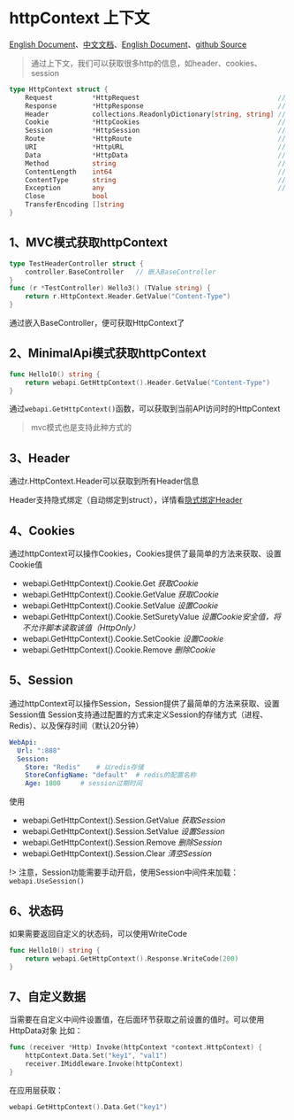 # httpContext 上下文
[English Document](https://farseer-go.gitee.io/en-us/)、[中文文档](https://farseer-go.gitee.io/)、[English Document](https://farseer-go.github.io/doc/en-us/)、[github Source](https://github.com/farseer-go/webapi)

> 通过上下文，我们可以获取很多http的信息，如header、cookies、session

```go
type HttpContext struct {
    Request          *HttpRequest                                   // Request
    Response         *HttpResponse                                  // Response
    Header           collections.ReadonlyDictionary[string, string] // 头部信息
    Cookie           *HttpCookies                                   // Cookies信息
    Session          *HttpSession                                   // Session信息
    Route            *HttpRoute                                     // 路由信息
    URI              *HttpURL                                       // URL信息
    Data             *HttpData                                      // 用于传递值
    Method           string                                         // 客户端提交时的Method
    ContentLength    int64                                          // 客户端提交时的内容长度
    ContentType      string                                         // 客户端提交时的内容类型
    Exception        any                                            // 是否发生异常
    Close            bool
    TransferEncoding []string
}
```

## 1、MVC模式获取httpContext
```go
type TestHeaderController struct {
    controller.BaseController   // 嵌入BaseController
}
func (r *TestController) Hello3() (TValue string) {
	return r.HttpContext.Header.GetValue("Content-Type")
}
```
通过嵌入BaseController，便可获取HttpContext了
## 2、MinimalApi模式获取httpContext
```go
func Hello10() string {
	return webapi.GetHttpContext().Header.GetValue("Content-Type")
}
```
通过`webapi.GetHttpContext()`函数，可以获取到当前API访问时的HttpContext
> mvc模式也是支持此种方式的

## 3、Header
通过r.HttpContext.Header可以获取到所有Header信息

Header支持隐式绑定（自动绑定到struct），详情看[隐式绑定Header](web/webapi/mvc/bindHeader.md)

## 4、Cookies
通过httpContext可以操作Cookies，Cookies提供了最简单的方法来获取、设置Cookie值
- webapi.GetHttpContext().Cookie.Get *获取Cookie*
- webapi.GetHttpContext().Cookie.GetValue *获取Cookie*
- webapi.GetHttpContext().Cookie.SetValue *设置Cookie*
- webapi.GetHttpContext().Cookie.SetSuretyValue *设置Cookie安全值，将不允许脚本读取该值（HttpOnly）*
- webapi.GetHttpContext().Cookie.SetCookie *设置Cookie*
- webapi.GetHttpContext().Cookie.Remove *删除Cookie*

## 5、Session
通过httpContext可以操作Session，Session提供了最简单的方法来获取、设置Session值
Session支持通过配置的方式来定义Session的存储方式（进程、Redis）、以及保存时间（默认20分钟）
```yaml
WebApi:
  Url: ":888"
  Session:
    Store: "Redis"    # 以redis存储
    StoreConfigName: "default"  # redis的配置名称
    Age: 1800     # session过期时间
```
使用
- webapi.GetHttpContext().Session.GetValue *获取Session*
- webapi.GetHttpContext().Session.SetValue *设置Session*
- webapi.GetHttpContext().Session.Remove *删除Session*
- webapi.GetHttpContext().Session.Clear *清空Session*

!> 注意，Session功能需要手动开启，使用Session中间件来加载：`webapi.UseSession()`

## 6、状态码
如果需要返回自定义的状态码，可以使用WriteCode
```go
func Hello10() string {
    return webapi.GetHttpContext().Response.WriteCode(200)
}
```

## 7、自定义数据
当需要在自定义中间件设置值，在后面环节获取之前设置的值时。可以使用HttpData对象
比如：
```go
func (receiver *Http) Invoke(httpContext *context.HttpContext) {
    httpContext.Data.Set("key1", "val1")
    receiver.IMiddleware.Invoke(httpContext)
}	
```

在应用层获取：
```go
webapi.GetHttpContext().Data.Get("key1")
```